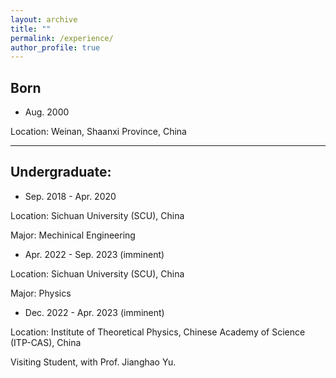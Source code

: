 ```yaml
---
layout: archive
title: ""
permalink: /experience/
author_profile: true
---
```


## Born
- Aug. 2000

Location: Weinan, Shaanxi Province, China

---

## Undergraduate: 

- Sep. 2018 - Apr. 2020

Location: Sichuan University (SCU), China

Major: Mechinical Engineering

- Apr. 2022 - Sep. 2023 (imminent)

Location: Sichuan University (SCU), China

Major: Physics

- Dec. 2022 - Apr. 2023 (imminent)

Location: Institute of Theoretical Physics, Chinese Academy of Science (ITP-CAS), China

Visiting Student, with Prof. Jianghao Yu.






